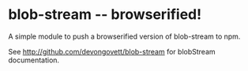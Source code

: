 # blob-stream -- browserified!

A simple module to push a browserified version of blob-stream to npm.

See <http://github.com/devongovett/blob-stream> for blobStream documentation.
